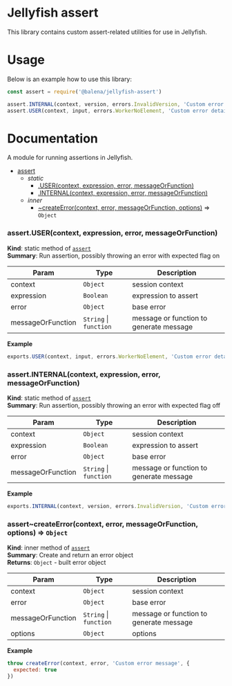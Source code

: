 # Jellyfish assert

This library contains custom assert-related utilities for use in Jellyfish.

# Usage

Below is an example how to use this library:

```js
const assert = require('@balena/jellyfish-assert')

assert.INTERNAL(context, version, errors.InvalidVersion, 'Custom error details')
assert.USER(context, input, errors.WorkerNoElement, 'Custom error details')
```

# Documentation

A module for running assertions in Jellyfish.


* [assert](#module_assert)
    * _static_
        * [.USER(context, expression, error, messageOrFunction)](#module_assert.USER)
        * [.INTERNAL(context, expression, error, messageOrFunction)](#module_assert.INTERNAL)
    * _inner_
        * [~createError(context, error, messageOrFunction, options)](#module_assert..createError) ⇒ <code>Object</code>

<a name="module_assert.USER"></a>

### assert.USER(context, expression, error, messageOrFunction)
**Kind**: static method of [<code>assert</code>](#module_assert)  
**Summary**: Run assertion, possibly throwing an error with expected flag on  

| Param | Type | Description |
| --- | --- | --- |
| context | <code>Object</code> | session context |
| expression | <code>Boolean</code> | expression to assert |
| error | <code>Object</code> | base error |
| messageOrFunction | <code>String</code> \| <code>function</code> | message or function to generate message |

**Example**  
```js
exports.USER(context, input, errors.WorkerNoElement, 'Custom error details')
```
<a name="module_assert.INTERNAL"></a>

### assert.INTERNAL(context, expression, error, messageOrFunction)
**Kind**: static method of [<code>assert</code>](#module_assert)  
**Summary**: Run assertion, possibly throwing an error with expected flag off  

| Param | Type | Description |
| --- | --- | --- |
| context | <code>Object</code> | session context |
| expression | <code>Boolean</code> | expression to assert |
| error | <code>Object</code> | base error |
| messageOrFunction | <code>String</code> \| <code>function</code> | message or function to generate message |

**Example**  
```js
exports.INTERNAL(context, version, errors.InvalidVersion, 'Custom error details')
```
<a name="module_assert..createError"></a>

### assert~createError(context, error, messageOrFunction, options) ⇒ <code>Object</code>
**Kind**: inner method of [<code>assert</code>](#module_assert)  
**Summary**: Create and return an error object  
**Returns**: <code>Object</code> - built error object  

| Param | Type | Description |
| --- | --- | --- |
| context | <code>Object</code> | session context |
| error | <code>Object</code> | base error |
| messageOrFunction | <code>String</code> \| <code>function</code> | message or function to generate message |
| options | <code>Object</code> | options |

**Example**  
```js
throw createError(context, error, 'Custom error message', {
  expected: true
})
```
